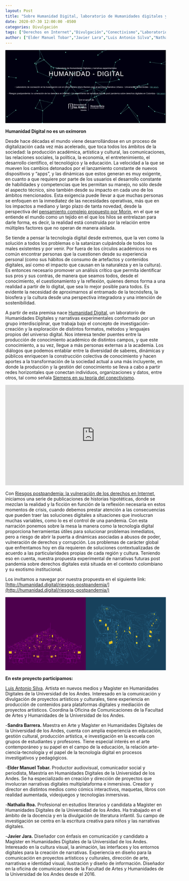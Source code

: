 ```yaml
---
layout: Post
title: "Sobre Humanidad Digital, laboratorio de Humanidades digitales y narrativas experimentales"
date: 2020-07-30 12:00:00 -0500
categories: Divulgación
tags: ["Derechos en Internet","Divulgación","Conectivismo","Laboratorio","Morin","Narrativas experimentales","Riesgos Postpandemia","Siemens"]  
author: ["Elder Manuel Tobar","Javier Lara","Luis Antonio Silva","Nathalia Roa","Sandra Barrera"]  
---
```

![Imagen portada](/assets/blog/portada_humanidad_digital.png) 

**Humanidad Digital no es un oxímoron**

Desde hace décadas el mundo viene desarrollándose en un proceso de digitalización cada vez más acelerado, que toca todos los ámbitos de la sociedad: la producción académica, artística y cultural, las comunicaciones, las relaciones sociales, la política, la economía, el entretenimiento, el desarrollo científico, el tecnológico y la educación. La velocidad a la que se mueven los cambios detonados por el lanzamiento constante de nuevos dispositivos y “apps”, y las dinámicas que estos generan es muy exigente, en cuanto a que requiere por parte de los usuarios el desarrollo constante de habilidades y competencias que les permitan su manejo, no sólo desde el aspecto técnico, sino también desde su impacto en cada uno de los ámbitos mencionados. Esta exigencia puede llevar a que muchas personas se enfoquen en la inmediatez de las necesidades operativas, más que en los impactos a mediano y largo plazo de tanta novedad, desde la perspectiva del [pensamiento complejo propuesto por Morin](https://www.youtube.com/watch?v=NDe0yx1SCWoU), en el que se entiende el mundo como un tejido en el que los hilos se entrelazan para darle forma, es decir, la realidad está construida por la relación entre múltiples factores que no operan de manera aislada.

Se tiende a pensar la tecnología digital desde extremos, que la ven como la solución a todos los problemas o la satanizan culpándola de todos los males existentes y por venir. Por fuera de los círculos académicos no es común encontrar personas que la cuestionen desde su experiencia personal (como sus hábitos de consumo de artefactos y contenidos digitales, así como el impacto que causan en la naturaleza y en la cultura). Es entonces necesario promover un análisis crítico que permita identificar sus pros y sus contras, de manera que seamos todos, desde el conocimiento, el cuestionamiento y la reflexión, quienes demos forma a una realidad a partir de lo digital, que sea lo mejor posible para todos. Es evidente la necesidad de aproximarnos al entramado de la tecnósfera, la biosfera y la cultura desde una perspectiva integradora y una intención de sostenibilidad.

A partir de esta premisa nace [Humanidad Digital](https://humanidad.digital/), un laboratorio de Humanidades Digitales y narrativas experimentales conformado por un grupo interdisciplinar, que trabaja bajo el concepto de investigación-creación y la exploración de distintos formatos, métodos y lenguajes propios del universo digital. Nos interesa tender puentes entre la producción de conocimiento académico de distintos campos, y que este conocimiento, a su vez, llegue a más personas externas a la academia. Los diálogos que podemos entablar entre la diversidad de saberes, dinámicas y públicos enriquecen la construcción colectiva de conocimiento y hacen aportes a la transformación de la sociedad actual a una más incluyente, en donde la producción y la gestión del conocimiento se lleva a cabo a partir redes horizontales que conectan individuos, organizaciones y datos, entre otros, tal como señala [Siemens en su teoría del conectivismo](https://www.youtube.com/watch?v=V3LUFOjR17M).

<iframe width="560" height="315" src="https://www.youtube-nocookie.com/embed/V3LUFOjR17M?si=w-oB149WPBHCSp1i" title="YouTube video player" frameborder="0" allow="accelerometer; autoplay; clipboard-write; encrypted-media; gyroscope; picture-in-picture; web-share" allowfullscreen></iframe>

Con [Riesgos postpandemia: la vulneración de los derechos en Internet](https://humanidad.digital/riesgos-postpandemia/), iniciamos una serie de publicaciones de historias hipotéticas, donde se mezclan la realidad y la ficción en función de la reflexión necesaria en estos momentos de crisis, cuando debemos prestar atención a las consecuencias que pueden traer las soluciones digitales a situaciones que involucran muchas variables, como lo es el control de una pandemia. Con esta narración ponemos sobre la mesa la manera como la tecnología digital proporciona herramientas útiles para solucionar problemas inmediatos, pero a riesgo de abrir la puerta a dinámicas asociadas a abusos de poder, vulneración de derechos y corrupción. Los problemas de carácter global que enfrentamos hoy en día requieren de soluciones contextualizadas de acuerdo a las particularidades propias de cada región y cultura. Teniendo eso en cuenta, nuestra propuesta experimental de narrativas futuras post pandemia sobre derechos digitales está situada en el contexto colombiano y su exotismo institucional.

Los invitamos a navegar por nuestra propuesta en el siguiente link: [http://humanidad.digital/riesgos-postpandemia/](http://humanidad.digital/riesgos-postpandemia/)

![Imagen portadahumanidad digital](/assets/blog/Imagen_2_humanidad_digital.png) 

**En este proyecto participamos:**

[Luis Antonio Silva](http://luisantonio.co/). Artista en nuevos medios y Magíster en Humanidades Digitales de la Universidad de los Andes. Interesado en la comunicación y divulgación de proyectos artísticos y culturales, tiene experiencia en producción de contenidos para plataformas digitales y mediación de proyectos artísticos. Coordina la Oficina de Comunicaciones de la Facultad de Artes y Humanidades de la Universidad de los Andes.

-**Sandra Barrera.** Maestra en Arte y Magíster en Humanidades Digitales de la Universidad de los Andes, cuenta con amplia experiencia en educación, gestión cultural, producción artística, e investigación en la escuela con grupos de estudiantes y profesores. Tiene especial interés en el  arte contemporáneo y su papel en el campo de la educación, la relación arte-ciencia-tecnología y el papel de la tecnología digital en procesos investigativos y pedagógicos.

-**Elder Manuel Tobar.** Productor audiovisual, comunicador social y periodista, Maestría en Humanidades Digitales de la Universidad de los Andes. Se ha especializado en creación y dirección de proyectos que involucran narrativas digitales multiplataforma e inmersivas. Creador y director en distintos medios como cómics interactivos, maquetas, libros con realidad aumentada, videojuegos y tecnologías inmersivas. 

-**Nathalia Roa.** Profesional en estudios literarios y candidata a Magíster en Humanidades Digitales de la Universidad de los Andes. Ha trabajado en el ámbito de la docencia y en la divulgación de literatura infantil. Su campo de investigación se centra en la escritura creativa para niños y las narrativas digitales.

-**Javier Jara.** Diseñador con énfasis en comunicación y candidato a Magíster en Humanidades Digitales de la Universidad de los Andes. Interesado en la cultura visual, la animación, las interfaces y los entornos digitales para la creación de narrativas. Experiencia en diseño para la comunicación en proyectos artísticos y culturales, dirección de arte, narrativas e identidad visual, ilustración y diseño de información. Diseñador en la oficina de comunicaciones de la Facultad de Artes y Humanidades de la Universidad de los Andes desde el 2016.